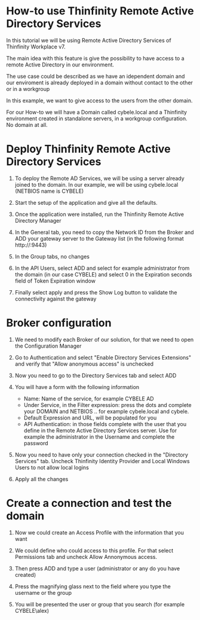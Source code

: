 # How-to use Thinfinity Remote Active Directory Services

In this tutorial we will be using Remote Active Directory Services of Thinfinity Workplace v7. 

The main idea with this feature is give the possibility to have access to a remote Active Directory in our environment. 

The use case could be described as we have an idependent domain and our enviroment is already deployed in a domain without contact to the other or in a workgroup
                
In this example, we want to give access to the users from the other domain.

For our How-to we will have a Domain called cybele.local and a Thinfinity environment created in standalone servers, in a workgroup configuration. No domain at all.



Deploy Thinfinity Remote Active Directory Services 
=
1. To deploy the Remote AD Services, we will be using a server already joined to the domain. In our example, we will be using cybele.local (NETBIOS name is CYBELE)

2. Start the setup of the application and give all the defaults. 

3. Once the application were installed, run the Thinfinity Remote Active Directory Manager

4. In the General tab, you need to copy the Network ID from the Broker and ADD your gateway server to the Gateway list (in the following format http://<server>:9443)

5. In the Group tabs, no changes

6. In the API Users, select ADD and select for example administrator from the domain (in our case CYBELE) and select 0 in the Expiration seconds field of Token Expiration window

7. Finally select apply and press the Show Log button to validate the connectivity against the gateway


Broker configuration
=
1. We need to modify each Broker of our solution, for that we need to open the Configuration Manager

2. Go to Authentication and select "Enable Directory Services Extensions" and verify that "Allow anonymous access" is unchecked

3. Now you need to go to the Directory Services tab and select ADD

4. You will have a form with the following information
    - Name: Name of the service, for example CYBELE AD
    - Under Service, in the Filter expression: press the dots and complete your DOMAIN and NETBIOS .. for example cybele.local and cybele.
    - Default Expression and URL, will be populated for you
    - API Authentication: in those fields complete with the user that you define in the Remote Active Directory Services server. Use for example the administrator in the Username and complete the password

5. Now you need to have only your connection checked in the "Directory Services" tab. Uncheck Thinfinity Identity Provider and Local Windows Users to not allow local logins

6. Apply all the changes

Create a connection and test the domain
=

1. Now we could create an Access Profile with the information that you want

2. We could define who could access to this profile. For that select Permissions tab and uncheck Allow Annonymous access.

3. Then press ADD and type a user (administrator or any do you have created)

4. Press the magnifying glass next to the field where you type the username or the group

5. You will be presented the user or group that you search (for example CYBELE\alex)
